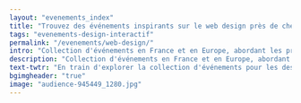 ```yaml
---
layout: "evenements_index"
title: "Trouvez des événements inspirants sur le web design près de chez vous"
tags: "evenements-design-interactif"
permalink: "/evenements/web-design/"
intro: "Collection d'événements en France et en Europe, abordant les problématiques et les thèmes spécifiques au design interactif. N'hésitez pas à suggérer des événements locaux ou nationaux si vous pensez qu'ils sont pertinents pour la communauté du MDW."
description: "Collection d'événements en France et en Europe, abordant les problématiques et les thèmes spécifiques au design interactif"
text-twtr: "En train d'explorer la collection d'événements pour les designers d'interfaces du @MagDuWebdesign"
bgimgheader: "true"
image: "audience-945449_1280.jpg"
---
```

